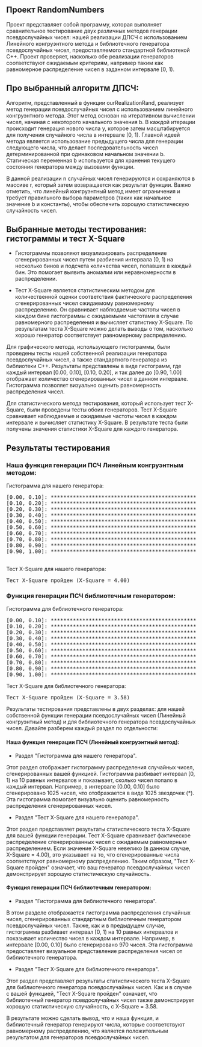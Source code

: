 ## Проект RandomNumbers

Проект представляет собой программу, которая выполняет сравнительное тестирование двух различных методов генерации псевдослучайных чисел: нашей реализации ДПСЧ с использованием Линейного конгруэнтного метода и библиотечного генератора псевдослучайных чисел, предоставляемого стандартной библиотекой C++. Проект проверяет, насколько обе реализации генераторов соответствуют ожидаемым критериям, например таким как равномерное распределение чисел в заданном интервале [0, 1).

## Про выбранный алгоритм ДПСЧ:

Алгоритм, представленный в функции ourRealizationRand, реализует метод генерации псевдослучайных чисел с использованием линейного конгруэнтного метода. Этот метод основан на итеративном вычислении чисел, начиная с некоторого начального значения b. В каждой итерации происходит генерация нового числа y, которое затем масштабируется для получения случайного числа в интервале [0, 1). Главной идеей метода является использование предыдущего числа для генерации следующего числа, что делает последовательность чисел детерминированной при одинаковом начальном значении b. Статическая переменная b используется для хранения текущего состояния генератора между вызовами функции.

В данной реализации n случайных чисел генерируются и сохраняются в массиве r, который затем возвращается как результат функции. Важно отметить, что линейный конгруэнтный метод имеет ограничения и требует правильного выбора параметров (таких как начальное значение b и константы), чтобы обеспечить хорошую статистическую случайность чисел.

## Выбранные методы тестирования: гистограммы и тест X-Square

 * Гистограммы позволяют визуализировать распределение сгенерированных чисел путем разбиения интервала [0, 1) на несколько бинов и подсчета количества чисел, попавших в каждый бин. Это помогает выявить аномалии или неравномерности в распределении.

* Тест X-Square является статистическим методом для количественной оценки соответствия фактического распределения сгенерированных чисел ожидаемому равномерному распределению. Он сравнивает наблюдаемые частоты чисел в каждом бине гистограммы с ожидаемыми частотами в случае равномерного распределения и вычисляет статистику X-Square. По результатам теста X-Square можно делать выводы о том, насколько хорошо генератор соответствует равномерному распределению.


Для графического метода, использующего гистограммы, были проведены тесты нашей собственной реализации генератора псевдослучайных чисел, а также стандартного генератора из библиотеки C++. Результаты представлены в виде гистограмм, где каждый интервал [0.00, 0.10], [0.10, 0.20], и так далее до [0.90, 1.00] отображает количество сгенерированных чисел в данном интервале. Гистограмма позволяет визуально оценить равномерность распределения чисел.

Для статистического метода тестирования, который использует тест X-Square, были проведены тесты обоих генераторов. Тест X-Square сравнивает наблюдаемые и ожидаемые частоты чисел в каждом интервале и вычисляет статистику X-Square. В результате теста были получены значения статистики X-Square для каждого генератора.

## Результаты тестирования

### Наша функция генерации ПСЧ Линейным конгруэнтным методом:

Гистограмма для нашего генератора:
  <pre>
[0.00, 0.10]: ************************************************** 1025
[0.10, 0.20]: *********************************************** 973
[0.20, 0.30]: ************************************************** 1025
[0.30, 0.40]: ************************************************ 987
[0.40, 0.50]: ************************************************* 1019
[0.50, 0.60]: ************************************************* 1005
[0.60, 0.70]: *********************************************** 978
[0.70, 0.80]: ************************************************ 984
[0.80, 0.90]: *********************************************** 983
[0.90, 1.00]: ************************************************* 1021
  </pre>

Тест X-Square для нашего генератора:
<pre>
Тест X-Square пройден (X-Square = 4.00)
</pre>
   

### Функция генерации ПСЧ библиотечным генератором:

Гистограмма для библиотечного генератора:
<pre>
[0.00, 0.10]: ********************************************** 970
[0.10, 0.20]: ************************************************* 1023
[0.20, 0.30]: ************************************************ 995
[0.30, 0.40]: *********************************************** 974
[0.40, 0.50]: ************************************************ 1002
[0.50, 0.60]: *********************************************** 992
[0.60, 0.70]: ************************************************ 1000
[0.70, 0.80]: ************************************************ 1009
[0.80, 0.90]: ************************************************ 999
[0.90, 1.00]: ************************************************** 1036
</pre>
Тест X-Square для библиотечного генератора:
<pre>
Тест X-Square пройден (X-Square = 3.58)
</pre>

Результаты тестирования представлены в двух разделах: для нашей собственной функции генерации псевдослучайных чисел (Линейный конгруэнтный метод) и для библиотечного генератора псевдослучайных чисел. Давайте разберем каждый раздел по отдельности:

#### Наша функция генерации ПСЧ (Линейный конгруэнтный метод):

* Раздел "Гистограмма для нашего генератора".

Этот раздел отображает гистограмму распределения случайных чисел, сгенерированных вашей функцией. Гистограмма разбивает интервал [0, 1) на 10 равных интервалов и показывает, сколько чисел попало в каждый интервал. Например, в интервале [0.00, 0.10] было сгенерировано 1025 чисел, что отображается в виде 1025 звездочек (*). Эта гистограмма помогает визуально оценить равномерность распределения сгенерированных чисел.


* Раздел "Тест X-Square для нашего генератора".

Этот раздел представляет результаты статистического теста X-Square для вашей функции генерации. Тест X-Square сравнивает фактическое распределение сгенерированных чисел с ожидаемым равномерным распределением. Если значение X-Square невелико (в данном случае, X-Square = 4.00), это указывает на то, что сгенерированные числа соответствуют равномерному распределению. Таким образом, "Тест X-Square пройден" означает, что ваш генератор псевдослучайных чисел демонстрирует хорошую статистическую случайность.


#### Функция генерации ПСЧ библиотечным генератором:

* Раздел "Гистограмма для библиотечного генератора".

В этом разделе отображается гистограмма распределения случайных чисел, сгенерированных стандартным библиотечным генератором псевдослучайных чисел. Также, как и в предыдущем случае, гистограмма разбивает интервал [0, 1) на 10 равных интервалов и показывает количество чисел в каждом интервале. Например, в интервале [0.00, 0.10] было сгенерировано 970 чисел. Эта гистограмма предоставляет визуальное представление распределения чисел от библиотечного генератора.

* Раздел "Тест X-Square для библиотечного генератора".

Этот раздел представляет результаты статистического теста X-Square для библиотечного генератора псевдослучайных чисел. Как и в случае с вашей функцией, "Тест X-Square пройден" означает, что библиотечный генератор псевдослучайных чисел также демонстрирует хорошую статистическую случайность, с X-Square = 3.58.


В результате можно сделать вывод, что и наша функция, и библиотечный генератор генерируют числа, которые соответствуют равномерному распределению, что является положительным результатом для генераторов псевдослучайных чисел.